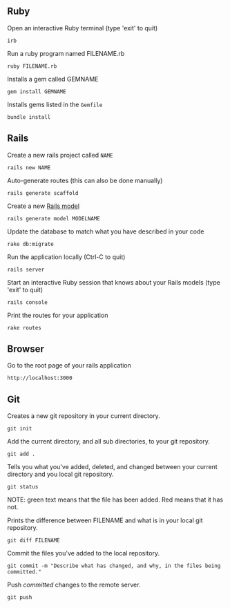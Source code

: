 ## Ruby

Open an interactive Ruby terminal (type 'exit' to quit)

    irb

Run a ruby program named FILENAME.rb

    ruby FILENAME.rb

Installs a gem called GEMNAME

    gem install GEMNAME

Installs gems listed in the `Gemfile`

    bundle install

## Rails

Create a new rails project called `NAME`

    rails new NAME
    
Auto-generate routes (this can also be done manually)

    rails generate scaffold

Create a new [Rails model](glossary#model)

    rails generate model MODELNAME

Update the database to match what you have described in your code

    rake db:migrate

Run the application locally (Ctrl-C to quit)

    rails server

Start an interactive Ruby session that knows about your Rails models (type 'exit' to quit)

    rails console

Print the routes for your application

    rake routes

## Browser

Go to the root page of your rails application

    http://localhost:3000

## Git

Creates a new git repository in your current directory.

    git init

Add the current directory, and all sub directories, to your git repository.

    git add .

Tells you what you've added, deleted, and changed between your current directory and you local git repository.

    git status

NOTE: green text means that the file has been added. Red means that it has not.

Prints the difference between FILENAME and what is in your local git repository.

    git diff FILENAME

Commit the files you've added to the local repository.

    git commit -m "Describe what has changed, and why, in the files being committed."

Push *committed* changes to the remote server.

    git push

